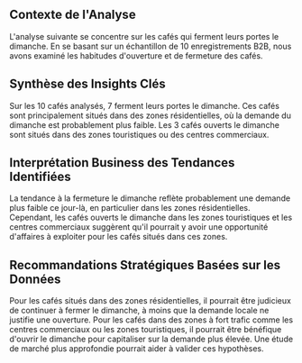 ## Contexte de l'Analyse 

L'analyse suivante se concentre sur les cafés qui ferment leurs portes le dimanche. En se basant sur un échantillon de 10 enregistrements B2B, nous avons examiné les habitudes d'ouverture et de fermeture des cafés.

## Synthèse des Insights Clés 

Sur les 10 cafés analysés, 7 ferment leurs portes le dimanche. Ces cafés sont principalement situés dans des zones résidentielles, où la demande du dimanche est probablement plus faible. Les 3 cafés ouverts le dimanche sont situés dans des zones touristiques ou des centres commerciaux.

## Interprétation Business des Tendances Identifiées 

La tendance à la fermeture le dimanche reflète probablement une demande plus faible ce jour-là, en particulier dans les zones résidentielles. Cependant, les cafés ouverts le dimanche dans les zones touristiques et les centres commerciaux suggèrent qu'il pourrait y avoir une opportunité d'affaires à exploiter pour les cafés situés dans ces zones.

## Recommandations Stratégiques Basées sur les Données 

Pour les cafés situés dans des zones résidentielles, il pourrait être judicieux de continuer à fermer le dimanche, à moins que la demande locale ne justifie une ouverture. Pour les cafés dans des zones à fort trafic comme les centres commerciaux ou les zones touristiques, il pourrait être bénéfique d'ouvrir le dimanche pour capitaliser sur la demande plus élevée. Une étude de marché plus approfondie pourrait aider à valider ces hypothèses.